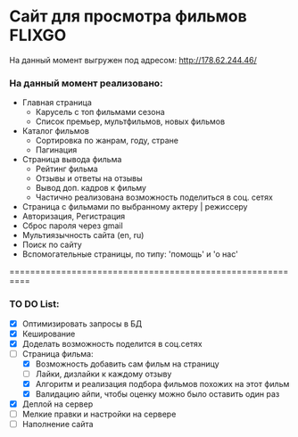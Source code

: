 # Сайт для просмотра фильмов FLIXGO
На данный момент выгружен под адресом: http://178.62.244.46/

### На данный момент реализовано:
- Главная страница
  - Карусель с топ фильмами сезона
  - Список премьер, мультфильмов, новых фильмов
- Каталог фильмов
  - Сортировка по жанрам, году, стране
  - Пагинация
- Страница вывода фильма
  - Рейтинг фильма
  - Отзывы и ответы на отзывы
  - Вывод доп. кадров к фильму
  - Частично реализована возможность поделиться в соц. сетях
- Страница с фильмами по выбранному актеру | режиссеру
- Авторизация, Регистрация
- Сброс пароля через gmail
- Мультиязычность сайта (en, ru)
- Поиск по сайту
- Вспомогательные страницы, по типу: 'помощь' и 'о нас'

==========================================================

### TO DO List:
- [X] Оптимизировать запросы в БД
- [X] Кеширование
- [X] Доделать возможность поделится в соц.сетях
- [ ] Страница фильма:
  - [X] Возможность добавить сам фильм на страницу
  - [ ] Лайки, дизлайки к каждому отзыву
  - [X] Алгоритм и реализация подбора фильмов похожих на этот фильм
  - [X] Валидацию айпи, чтобы оценку можно было оставить один раз
- [X] Деплой на сервер
- [ ] Мелкие правки и настройки на сервере
- [ ] Наполнение сайта
